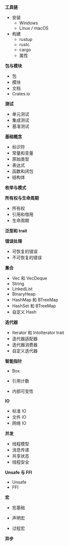 **工具链**

-   安装
    -   Windows
    -   Linux / macOS
-   构建
    -   rustup
    -   rustc
    -   cargo
    -   属性

**包与模块**

-   包
-   模块
-   文档
-   Crates.io

**测试**

-   单元测试
-   集成测试
-   基准测试

**基础概念**

-   标识符
-   常量和变量
-   原始类型
-   表达式
-   函数和闭包
-   结构体

**枚举与模式**

**所有权与生命周期**

-   所有权
-   引用和借用
-   生命周期

**泛型和 trait**

**错误处理**

-   可恢复的错误
-   不可恢复的错误

**集合**

-   Vec 和 VecDeque
-   String
-   LinkedList
-   BinaryHeap
-   HashMap 和 BTreeMap
-   HashSet 和 BTreeMap
-   自定义 Hash

**迭代器**

-   Iterator 和 IntoIterator trait
-   迭代器适配器
-   迭代器消费器
-   自定义迭代器

**智能指针**

-   Box

-   引用计数
-   内部可变性

**IO**

-   标准 IO
-   文件 IO
-   网络 IO

**并发**

-   线程模型
-   消息传递
-   共享状态
-   线程安全

**Unsafe 与 FFI**

-   Unsafe
-   FFI

**宏**

-   宏基础

-   声明宏
-   过程宏

**异步**
